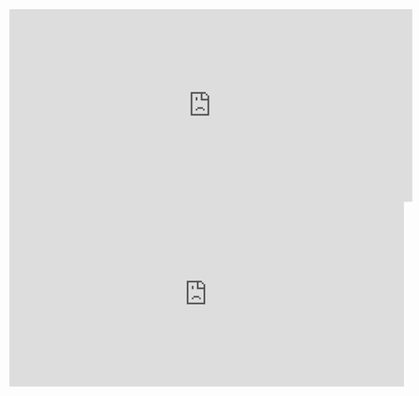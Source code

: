 <iframe width="720" height="344" src="https://www.youtube.com/embed/FeLknoEsYC8" title="바로팜 - 구매자" frameborder="0" allow="accelerometer; autoplay; clipboard-write; encrypted-media; gyroscope; picture-in-picture; web-share" referrerpolicy="strict-origin-when-cross-origin" allowfullscreen></iframe>

<iframe width="705" height="330" src="https://www.youtube.com/embed/zayZxgBb66g" title="바로팜 - 판매자,관리자" frameborder="0" allow="accelerometer; autoplay; clipboard-write; encrypted-media; gyroscope; picture-in-picture; web-share" referrerpolicy="strict-origin-when-cross-origin" allowfullscreen></iframe>
